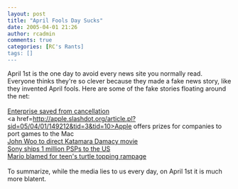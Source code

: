 ```yaml
---
layout: post
title: "April Fools Day Sucks"
date: 2005-04-01 21:26
author: rcadmin
comments: true
categories: [RC's Rants]
tags: []
---
```

April 1st is the one day to avoid every news site you normally read. Everyone thinks they're so clever because they made a fake news story, like they invented April fools. Here are some of the fake stories floating around the net:<br />
<br />
<a href=http://www.startrek.com/startrek/view/news/article/10349.html>Enterprise saved from cancellation</a><br />
<a href=http://apple.slashdot.org/article.pl?sid=05/04/01/149212&tid=3&tid=10>Apple offers prizes for companies to port games to the Mac</a><br />
<a href=http://www.gamespot.com/news/2005/04/01/news_6121444.html>John Woo to direct Katamara Damacy movie</a><br />
<a href=http://psp.ign.com/articles/592/592428p1.html>Sony ships 1 million PSPs to the US</a><br />
<a href=http://www.gamespot.com/news/2005/04/01/news_6121449.html>Mario blamed for teen's turtle topping rampage</a><br />
<br />
To summarize, while the media lies to us every day, on April 1st it is much more blatent.
